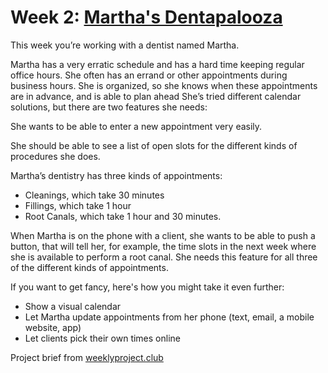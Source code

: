 # Week 2: [Martha's Dentapalooza](https://helloitsjoe.github.io/weekly-project-club/?page=1)

This week you’re working with a dentist named Martha.

Martha has a very erratic schedule and has a hard time keeping regular office hours. She often has
an errand or other appointments during business hours. She is organized, so she knows when these
appointments are in advance, and is able to plan ahead She’s tried different calendar solutions, but
there are two features she needs:

She wants to be able to enter a new appointment very easily.

She should be able to see a list of open slots for the different kinds of procedures she does.

Martha’s dentistry has three kinds of appointments:

- Cleanings, which take 30 minutes
- Fillings, which take 1 hour
- Root Canals, which take 1 hour and 30 minutes.

When Martha is on the phone with a client, she wants to be able to push a button, that will tell
her, for example, the time slots in the next week where she is available to perform a root canal.
She needs this feature for all three of the different kinds of appointments.

If you want to get fancy, here's how you might take it even further:

- Show a visual calendar
- Let Martha update appointments from her phone (text, email, a mobile website, app)
- Let clients pick their own times online

Project brief from [weeklyproject.club](https://weeklyproject.club/)

